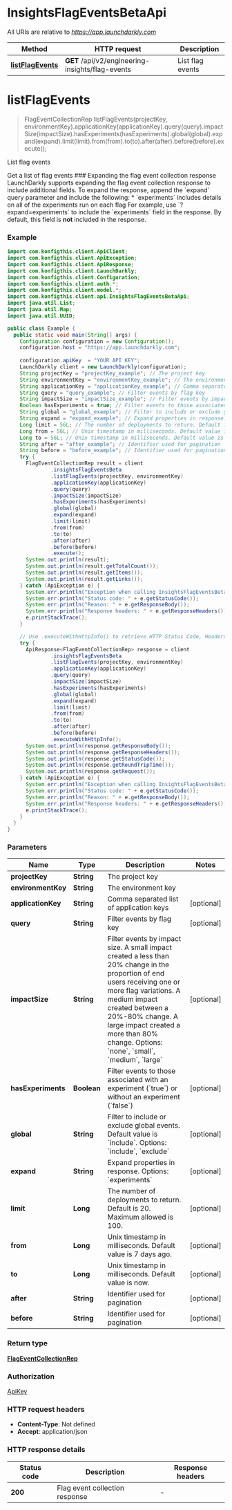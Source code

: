 # InsightsFlagEventsBetaApi

All URIs are relative to *https://app.launchdarkly.com*

| Method | HTTP request | Description |
|------------- | ------------- | -------------|
| [**listFlagEvents**](InsightsFlagEventsBetaApi.md#listFlagEvents) | **GET** /api/v2/engineering-insights/flag-events | List flag events |


<a name="listFlagEvents"></a>
# **listFlagEvents**
> FlagEventCollectionRep listFlagEvents(projectKey, environmentKey).applicationKey(applicationKey).query(query).impactSize(impactSize).hasExperiments(hasExperiments).global(global).expand(expand).limit(limit).from(from).to(to).after(after).before(before).execute();

List flag events

Get a list of flag events  ### Expanding the flag event collection response  LaunchDarkly supports expanding the flag event collection response to include additional fields.  To expand the response, append the &#x60;expand&#x60; query parameter and include the following:  * &#x60;experiments&#x60; includes details on all of the experiments run on each flag  For example, use &#x60;?expand&#x3D;experiments&#x60; to include the &#x60;experiments&#x60; field in the response. By default, this field is **not** included in the response. 

### Example
```java
import com.konfigthis.client.ApiClient;
import com.konfigthis.client.ApiException;
import com.konfigthis.client.ApiResponse;
import com.konfigthis.client.LaunchDarkly;
import com.konfigthis.client.Configuration;
import com.konfigthis.client.auth.*;
import com.konfigthis.client.model.*;
import com.konfigthis.client.api.InsightsFlagEventsBetaApi;
import java.util.List;
import java.util.Map;
import java.util.UUID;

public class Example {
  public static void main(String[] args) {
    Configuration configuration = new Configuration();
    configuration.host = "https://app.launchdarkly.com";
    
    configuration.apiKey  = "YOUR API KEY";
    LaunchDarkly client = new LaunchDarkly(configuration);
    String projectKey = "projectKey_example"; // The project key
    String environmentKey = "environmentKey_example"; // The environment key
    String applicationKey = "applicationKey_example"; // Comma separated list of application keys
    String query = "query_example"; // Filter events by flag key
    String impactSize = "impactSize_example"; // Filter events by impact size. A small impact created a less than 20% change in the proportion of end users receiving one or more flag variations. A medium impact created between a 20%-80% change. A large impact created a more than 80% change. Options: `none`, `small`, `medium`, `large`
    Boolean hasExperiments = true; // Filter events to those associated with an experiment (`true`) or without an experiment (`false`)
    String global = "global_example"; // Filter to include or exclude global events. Default value is `include`. Options: `include`, `exclude`
    String expand = "expand_example"; // Expand properties in response. Options: `experiments`
    Long limit = 56L; // The number of deployments to return. Default is 20. Maximum allowed is 100.
    Long from = 56L; // Unix timestamp in milliseconds. Default value is 7 days ago.
    Long to = 56L; // Unix timestamp in milliseconds. Default value is now.
    String after = "after_example"; // Identifier used for pagination
    String before = "before_example"; // Identifier used for pagination
    try {
      FlagEventCollectionRep result = client
              .insightsFlagEventsBeta
              .listFlagEvents(projectKey, environmentKey)
              .applicationKey(applicationKey)
              .query(query)
              .impactSize(impactSize)
              .hasExperiments(hasExperiments)
              .global(global)
              .expand(expand)
              .limit(limit)
              .from(from)
              .to(to)
              .after(after)
              .before(before)
              .execute();
      System.out.println(result);
      System.out.println(result.getTotalCount());
      System.out.println(result.getItems());
      System.out.println(result.getLinks());
    } catch (ApiException e) {
      System.err.println("Exception when calling InsightsFlagEventsBetaApi#listFlagEvents");
      System.err.println("Status code: " + e.getStatusCode());
      System.err.println("Reason: " + e.getResponseBody());
      System.err.println("Response headers: " + e.getResponseHeaders());
      e.printStackTrace();
    }

    // Use .executeWithHttpInfo() to retrieve HTTP Status Code, Headers and Request
    try {
      ApiResponse<FlagEventCollectionRep> response = client
              .insightsFlagEventsBeta
              .listFlagEvents(projectKey, environmentKey)
              .applicationKey(applicationKey)
              .query(query)
              .impactSize(impactSize)
              .hasExperiments(hasExperiments)
              .global(global)
              .expand(expand)
              .limit(limit)
              .from(from)
              .to(to)
              .after(after)
              .before(before)
              .executeWithHttpInfo();
      System.out.println(response.getResponseBody());
      System.out.println(response.getResponseHeaders());
      System.out.println(response.getStatusCode());
      System.out.println(response.getRoundTripTime());
      System.out.println(response.getRequest());
    } catch (ApiException e) {
      System.err.println("Exception when calling InsightsFlagEventsBetaApi#listFlagEvents");
      System.err.println("Status code: " + e.getStatusCode());
      System.err.println("Reason: " + e.getResponseBody());
      System.err.println("Response headers: " + e.getResponseHeaders());
      e.printStackTrace();
    }
  }
}

```

### Parameters

| Name | Type | Description  | Notes |
|------------- | ------------- | ------------- | -------------|
| **projectKey** | **String**| The project key | |
| **environmentKey** | **String**| The environment key | |
| **applicationKey** | **String**| Comma separated list of application keys | [optional] |
| **query** | **String**| Filter events by flag key | [optional] |
| **impactSize** | **String**| Filter events by impact size. A small impact created a less than 20% change in the proportion of end users receiving one or more flag variations. A medium impact created between a 20%-80% change. A large impact created a more than 80% change. Options: &#x60;none&#x60;, &#x60;small&#x60;, &#x60;medium&#x60;, &#x60;large&#x60; | [optional] |
| **hasExperiments** | **Boolean**| Filter events to those associated with an experiment (&#x60;true&#x60;) or without an experiment (&#x60;false&#x60;) | [optional] |
| **global** | **String**| Filter to include or exclude global events. Default value is &#x60;include&#x60;. Options: &#x60;include&#x60;, &#x60;exclude&#x60; | [optional] |
| **expand** | **String**| Expand properties in response. Options: &#x60;experiments&#x60; | [optional] |
| **limit** | **Long**| The number of deployments to return. Default is 20. Maximum allowed is 100. | [optional] |
| **from** | **Long**| Unix timestamp in milliseconds. Default value is 7 days ago. | [optional] |
| **to** | **Long**| Unix timestamp in milliseconds. Default value is now. | [optional] |
| **after** | **String**| Identifier used for pagination | [optional] |
| **before** | **String**| Identifier used for pagination | [optional] |

### Return type

[**FlagEventCollectionRep**](FlagEventCollectionRep.md)

### Authorization

[ApiKey](../README.md#ApiKey)

### HTTP request headers

 - **Content-Type**: Not defined
 - **Accept**: application/json

### HTTP response details
| Status code | Description | Response headers |
|-------------|-------------|------------------|
| **200** | Flag event collection response |  -  |


